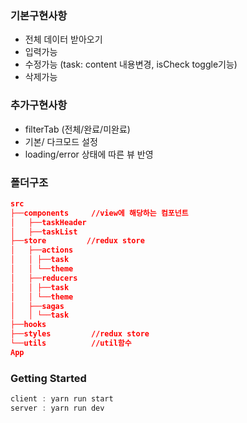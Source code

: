 ### 기본구현사항
- 전체 데이터 받아오기
- 입력가능
- 수정가능 (task: content 내용변경, isCheck toggle기능)
- 삭제가능

### 추가구현사항
- filterTab (전체/완료/미완료)
- 기본/ 다크모드 설정
- loading/error 상태에 따른 뷰 반영

### 폴더구조

```json
src
├──components     //view에 해당하는 컴포넌트 
│   ├──taskHeader 
│   ├──taskList
├──store         //redux store
│   ├──actions
│   │ ├──task
│   │ └──theme
│   ├──reducers
│   │ ├──task
│   │ └──theme
│   ├──sagas
│   │ └──task
├──hooks
├──styles         //redux store
└──utils          //util함수
App
```

### Getting Started
```js
client : yarn run start  
server : yarn run dev
```

